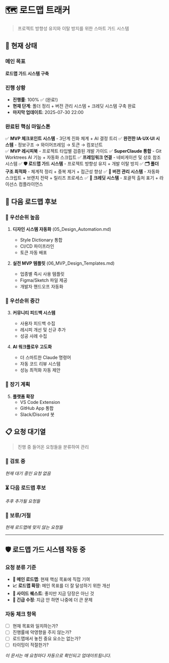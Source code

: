 # 🗺️ 로드맵 트래커

> 프로젝트 방향성 유지와 이탈 방지를 위한 스마트 가드 시스템

## 📍 현재 상태

### 메인 목표
**로드맵 가드 시스템 구축**

### 진행 상황
- **진행률**: 100% ✅ (완료!)
- **현재 단계**: 폴더 정리 + 버전 관리 시스템 + 크레딧 시스템 구축 완료
- **마지막 업데이트**: 2025-07-30 22:00

### 완료된 핵심 마일스톤
✅ **MVP 체크포인트 시스템** - 3단계 진화 체계 + AI 결정 트리
✅ **완전한 IA·UX·UI 시스템** - 정보구조 → 와이어프레임 → 토큰 → 컴포넌트  
✅ **MVP 레시피북** - 프로젝트 타입별 검증된 개발 가이드
✅ **SuperClaude 통합** - Git Worktrees AI 기능 + 자동화 스크립트
✅ **프레임워크 연결** - 네비게이션 및 상호 참조 시스템
✅ **🛡️ 로드맵 가드 시스템** - 프로젝트 방향성 유지 + 개발 이탈 방지
✅ **🗂️ 폴더 구조 최적화** - 체계적 정리 + 중복 제거 + 접근성 향상
✅ **🔄 버전 관리 시스템** - 자동화 스크립트 + 브랜치 전략 + 릴리즈 프로세스
✅ **🙏 크레딧 시스템** - 포괄적 출처 표기 + 라이선스 컴플라이언스

## 🎯 다음 로드맵 후보

### 🥇 우선순위 높음
1. **디자인 시스템 자동화** (05_Design_Automation.md)
   - Style Dictionary 통합
   - CI/CD 파이프라인
   - 토큰 자동 배포

2. **실전 MVP 템플릿** (06_MVP_Design_Templates.md)  
   - 업종별 즉시 사용 템플릿
   - Figma/Sketch 파일 제공
   - 개발자 핸드오프 자동화

### 🥈 우선순위 중간
3. **커뮤니티 피드백 시스템**
   - 사용자 피드백 수집
   - 레시피 개선 및 신규 추가
   - 성공 사례 수집

4. **AI 워크플로우 고도화**
   - 더 스마트한 Claude 명령어
   - 자동 코드 리뷰 시스템
   - 성능 최적화 자동 제안

### 🥉 장기 계획
5. **플랫폼 확장**
   - VS Code Extension
   - GitHub App 통합
   - Slack/Discord 봇

## 📋 요청 대기열

> 진행 중 들어온 요청들을 분류하여 관리

### 🔄 검토 중
*현재 대기 중인 요청 없음*

### ⏳ 다음 로드맵 후보
*추후 추가될 요청들*

### 🚫 보류/거절
*현재 로드맵에 맞지 않는 요청들*

---

## 🛡️ 로드맵 가드 시스템 작동 중

### 요청 분류 기준
- **🎯 메인 로드맵**: 현재 핵심 목표에 직접 기여
- **📈 로드맵 확장**: 메인 목표를 더 잘 달성하기 위한 개선
- **🌟 사이드 퀘스트**: 좋지만 지금 당장은 아닌 것
- **🚨 긴급 수정**: 지금 안 하면 나중에 더 큰 문제

### 자동 체크 항목
- [ ] 현재 목표와 일치하는가?
- [ ] 진행률에 악영향을 주지 않는가?
- [ ] 로드맵에서 놓친 중요 요소는 없는가?
- [ ] 타이밍이 적절한가?

*이 문서는 매 요청마다 자동으로 확인되고 업데이트됩니다.*